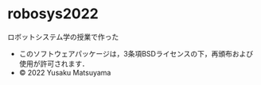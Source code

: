 # robosys2022
ロボットシステム学の授業で作った


* このソフトウェアパッケージは，3条項BSDライセンスの下，再頒布および使用が許可されます．
* © 2022 Yusaku Matsuyama
